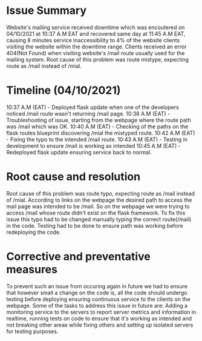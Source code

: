 # Issue Summary

Website's mailing service received downtime which was encoutered on 04/10/2021 at 10:37 A.M EAT and recovered same day at 11:45 A.M EAT, causing 8 minutes service inaccessibility to 4% of the website clients visiting the website within the downtime range. Clients received an error 404(Not Found) when visiting website's /mail route usually used for the mailing system. Root cause of this problem was route mistype, expecting route as /mail instead of /mial.

# Timeline (04/10/2021)

10:37 A.M (EAT) - Deployed flask update when one of the developers noticed /mail route wasn't returning /mail page.
10:38 A.M (EAT) - Troubleshooting of issue, starting from the webpage where the route path was /mail which was OK.
10:40 A.M (EAT) - Checking of the paths on the flask routes blueprint discovering /mial the mistyped route.
10:42 A.M (EAT) - Fixing the typo to the intended /mail route.
10:43 A.M (EAT) - Testing in development to ensure /mail is working as intended
10:45 A.M (EAT) - Redeployed flask update ensuring service back to normal.

# Root cause and resolution

Root cause of this problem was route typo, expecting route as /mail instead of /mial. According to links on the webpage the desired path to access the mail page was intended to be /mail. So on the webpage we were trying to access /mail whose route didn't exist on the flask framework. To fix this issue this typo had to be changed manually typing the correct route(/mail) in the code. Testing had to be done to ensure path was working before redeploying the code.

# Corrective and preventative measures 

To prevent such an issue from occuring again in future we had to ensure that however small a change on the code is, all the code should undergo testing before deploying ensuring continuous service to the clients on the webpage. Some of the tasks to address this issue in future are: Adding a monitoring service to the servers to report server metrics and information in realtime, running tests on code to ensure that it's working as intended and not breaking other areas while fixing others and setting up isolated servers for testing purposes.

